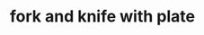 ---
layout: food&drink
title: fork and knife with plate
emoji: fork_and_knife_with_plate
permalink: 🍽.html
image: assets/img/3moji/fork_and_knife_with_plate.png
---
